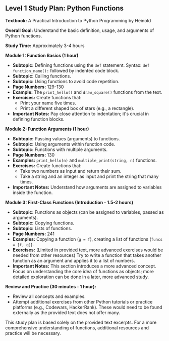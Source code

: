 ## Level 1 Study Plan: Python Functions

**Textbook:** A Practical Introduction to Python Programming by Heinold

**Overall Goal:** Understand the basic definition, usage, and arguments of Python functions.

**Study Time:**  Approximately 3-4 hours


**Module 1: Function Basics (1 hour)**

* **Subtopic:** Defining functions using the `def` statement.  Syntax: `def function_name():` followed by indented code block.
* **Subtopic:** Calling functions.
* **Subtopic:**  Using functions to avoid code repetition.
* **Page Numbers:** 129-130
* **Example:** The `print_hello()` and `draw_square()` functions from the text.
* **Exercises:** Create functions that:
    * Print your name five times.
    * Print a different shaped box of stars (e.g., a rectangle).
* **Important Notes:** Pay close attention to indentation; it's crucial in defining function blocks.

**Module 2: Function Arguments (1 hour)**

* **Subtopic:** Passing values (arguments) to functions.
* **Subtopic:** Using arguments within function code.
* **Subtopic:** Functions with multiple arguments.
* **Page Numbers:** 130
* **Examples:** `print_hello(n)` and `multiple_print(string, n)` functions.
* **Exercises:** Create functions that:
    * Take two numbers as input and return their sum.
    * Take a string and an integer as input and print the string that many times.
* **Important Notes:** Understand how arguments are assigned to variables inside the function.


**Module 3: First-Class Functions (Introduction - 1.5-2 hours)**

* **Subtopic:**  Functions as objects (can be assigned to variables, passed as arguments).
* **Subtopic:** Copying functions.
* **Subtopic:** Lists of functions.
* **Page Numbers:** 241
* **Examples:** Copying a function (`g = f`), creating a list of functions (`funcs = [f, g]`).
* **Exercises:** (Limited in provided text, more advanced exercises would be needed from other resources)  Try to write a function that takes another function as an argument and applies it to a list of numbers.
* **Important Notes:**  This section introduces a more advanced concept. Focus on understanding the core idea of functions as objects; more detailed exploration can be done in a later, more advanced study.


**Review and Practice (30 minutes - 1 hour):**

* Review all concepts and examples.
* Attempt additional exercises from other Python tutorials or practice platforms (e.g., Codewars, HackerRank).  These would need to be found externally as the provided text does not offer many.


This study plan is based solely on the provided text excerpts.  For a more comprehensive understanding of functions, additional resources and practice will be necessary.